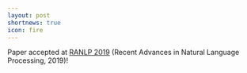 ```yaml
---
layout: post
shortnews: true
icon: fire
---
```

Paper accepted at [RANLP 2019][link] (Recent Advances in Natural Language Processing, 2019)!

[link]: http://lml.bas.bg/ranlp2019/start.php

